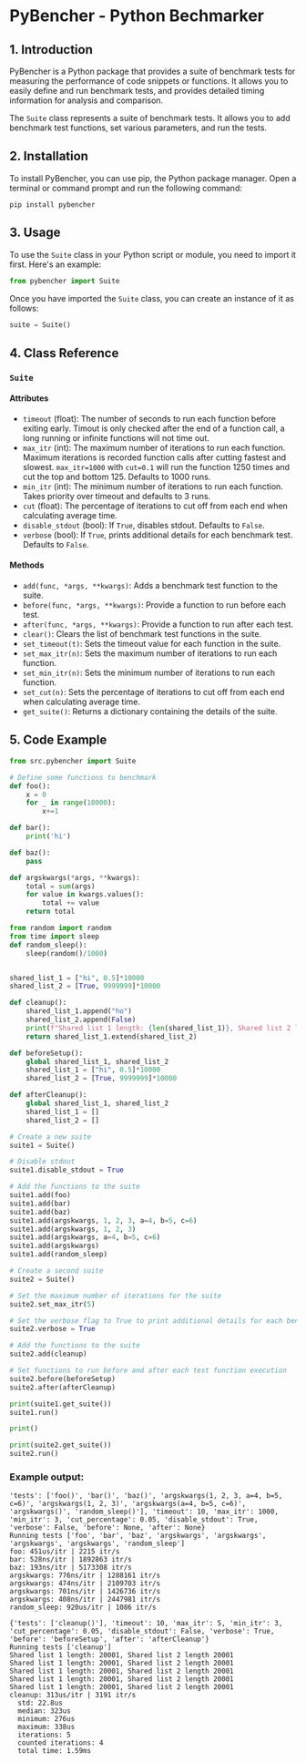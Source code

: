 # PyBencher - Python Bechmarker

## 1. Introduction

PyBencher is a Python package that provides a suite of benchmark tests for measuring the performance of code snippets or functions. It allows you to easily define and run benchmark tests, and provides detailed timing information for analysis and comparison.

The `Suite` class represents a suite of benchmark tests. It allows you to add benchmark test functions, set various parameters, and run the tests.

## 2. Installation

To install PyBencher, you can use pip, the Python package manager. Open a terminal or command prompt and run the following command:

```
pip install pybencher
```

## 3. Usage

To use the `Suite` class in your Python script or module, you need to import it first. Here's an example:

```python
from pybencher import Suite
```

Once you have imported the `Suite` class, you can create an instance of it as follows:

```python
suite = Suite()
```

## 4. Class Reference

### `Suite`

#### Attributes

- `timeout` (float): The number of seconds to run each function before exiting early. Timout is only checked after the end of a function call, a long running or infinite functions will not time out.
- `max_itr` (int): The maximum number of iterations to run each function. Maximum iterations is recorded function calls after cutting fastest and slowest. `max_itr=1000` with `cut=0.1` will run the function 1250 times and cut the top and bottom 125. Defaults to 1000 runs.
- `min_itr` (int): The minimum number of iterations to run each function. Takes priority over timeout and defaults to 3 runs.
- `cut` (float): The percentage of iterations to cut off from each end when calculating average time.
- `disable_stdout` (bool): If `True`, disables stdout. Defaults to `False`.
- `verbose` (bool): If `True`, prints additional details for each benchmark test. Defaults to `False`.


#### Methods

- `add(func, *args, **kwargs)`: Adds a benchmark test function to the suite.
- `before(func, *args, **kwargs)`: Provide a function to run before each test.
- `after(func, *args, **kwargs)`: Provide a function to run after each test.
- `clear()`: Clears the list of benchmark test functions in the suite.
- `set_timeout(t)`: Sets the timeout value for each function in the suite.
- `set_max_itr(n)`: Sets the maximum number of iterations to run each function.
- `set_min_itr(n)`: Sets the minimum number of iterations to run each function.
- `set_cut(n)`: Sets the percentage of iterations to cut off from each end when calculating average time.
- `get_suite()`: Returns a dictionary containing the details of the suite.

## 5. Code Example

```python
from src.pybencher import Suite

# Define some functions to benchmark
def foo():
    x = 0
    for _ in range(10000):
        x+=1

def bar():
    print('hi')

def baz():
    pass

def argskwargs(*args, **kwargs):
    total = sum(args)
    for value in kwargs.values():
        total += value
    return total

from random import random
from time import sleep
def random_sleep():
    sleep(random()/1000)


shared_list_1 = ["hi", 0.5]*10000
shared_list_2 = [True, 9999999]*10000

def cleanup():
    shared_list_1.append("ho")
    shared_list_2.append(False)
    print(f"Shared list 1 length: {len(shared_list_1)}, Shared list 2 length {len(shared_list_2)}")
    return shared_list_1.extend(shared_list_2)

def beforeSetup():
    global shared_list_1, shared_list_2
    shared_list_1 = ["hi", 0.5]*10000
    shared_list_2 = [True, 9999999]*10000

def afterCleanup():
    global shared_list_1, shared_list_2
    shared_list_1 = []
    shared_list_2 = []

# Create a new suite
suite1 = Suite()

# Disable stdout
suite1.disable_stdout = True

# Add the functions to the suite
suite1.add(foo)
suite1.add(bar)
suite1.add(baz)
suite1.add(argskwargs, 1, 2, 3, a=4, b=5, c=6)
suite1.add(argskwargs, 1, 2, 3)
suite1.add(argskwargs, a=4, b=5, c=6)
suite1.add(argskwargs)
suite1.add(random_sleep)

# Create a second suite
suite2 = Suite()

# Set the maximum number of iterations for the suite
suite2.set_max_itr(5)

# Set the verbose flag to True to print additional details for each benchmark test
suite2.verbose = True

# Add the functions to the suite
suite2.add(cleanup)

# Set functions to run before and after each test function execution
suite2.before(beforeSetup)
suite2.after(afterCleanup)

print(suite1.get_suite())
suite1.run()

print()

print(suite2.get_suite())
suite2.run()
```

### Example output:
```
'tests': ['foo()', 'bar()', 'baz()', 'argskwargs(1, 2, 3, a=4, b=5, c=6)', 'argskwargs(1, 2, 3)', 'argskwargs(a=4, b=5, c=6)', 'argskwargs()', 'random_sleep()'], 'timeout': 10, 'max_itr': 1000, 'min_itr': 3, 'cut_percentage': 0.05, 'disable_stdout': True, 'verbose': False, 'before': None, 'after': None}
Running tests ['foo', 'bar', 'baz', 'argskwargs', 'argskwargs', 'argskwargs', 'argskwargs', 'random_sleep']
foo: 451us/itr | 2215 itr/s
bar: 528ns/itr | 1892863 itr/s
baz: 193ns/itr | 5173308 itr/s
argskwargs: 776ns/itr | 1288161 itr/s
argskwargs: 474ns/itr | 2109703 itr/s
argskwargs: 701ns/itr | 1426736 itr/s
argskwargs: 408ns/itr | 2447981 itr/s
random_sleep: 920us/itr | 1086 itr/s

{'tests': ['cleanup()'], 'timeout': 10, 'max_itr': 5, 'min_itr': 3, 'cut_percentage': 0.05, 'disable_stdout': False, 'verbose': True, 'before': 'beforeSetup', 'after': 'afterCleanup'}
Running tests ['cleanup']
Shared list 1 length: 20001, Shared list 2 length 20001
Shared list 1 length: 20001, Shared list 2 length 20001
Shared list 1 length: 20001, Shared list 2 length 20001
Shared list 1 length: 20001, Shared list 2 length 20001
Shared list 1 length: 20001, Shared list 2 length 20001
cleanup: 313us/itr | 3191 itr/s
  std: 22.8us
  median: 323us
  minimum: 276us
  maximum: 338us
  iterations: 5
  counted iterations: 4
  total time: 1.59ms
```